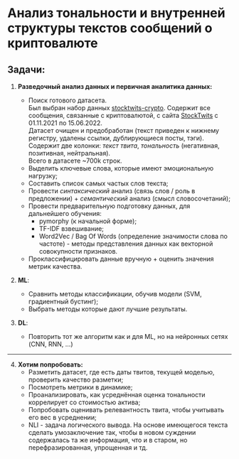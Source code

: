 # Анализ тональности и внутренней структуры текстов сообщений о криптовалюте
## Задачи:

1. **Разведочный анализ данных и первичная аналитика данных:**
    - Поиск готового датасета.<br> 
    Был выбран набор данных [stocktwits-crypto](https://huggingface.co/datasets/ElKulako/stocktwits-crypto).  Содержит все сообщения, связанные с криптовалютой, с сайта [StockTwits](https://stocktwits.com) с 01.11.2021 по 15.06.2022.<br> Датасет очищен и предобработан (текст приведен к нижнему регистру, удалены ссылки, дублирующиеся посты, тэги). 
    Содержит две колонки: *текст твита*, *тональность* (негативная, позитивная, нейтральная).<br>
    Всего в датасете ~700k строк.
    - Выделить ключевые слова, которые имеют эмоциональную нагрузку;
    - Составить список самых частых слов текста;
    - Провести *синтаксический* анализ (связь слов / роль в предложении) + *семантический* анализ (смысл словосочетаний);
    - Провести предварительную подготовку данных, для дальнейшего обучения:
        - pymorphy (к начальной форме);
        - TF-IDF взвешивание;
        - Word2Vec / Bag Of Words (определение значимости слова по частоте) - методы представления данных как векторной совокупности признаков.
    - Проклассифицировать данные вручную + оценить значения метрик качества.

2. **ML**:
    - Сравнить методы классификации, обучив модели (SVM, градиентный бустинг);
    - Выбрать методы которые дают лучшие результаты.

3. **DL**:
    - Повторить тот же алгоритм как и для ML, но на нейронных сетях (CNN, RNN, …)
---
4. **Хотим попробовать:**
    - Разметить датасет, где есть даты твитов, текущей моделью, проверить качество разметки;
    - Посмотреть метрики в динамике;
    - Проанализировать, как усреднённая оценка тональности коррелирует со стоимостью актива;
    - Попробовать оценивать релевантность твита, чтобы учитывать его вес в усреднении;
    - NLI - задача логического вывода. На основе имеющегося текста сделать умозаключение так, чтобы в новом суждении содержалась та же информация, что и в старом, но перефразированная, упрощенная и тд.
